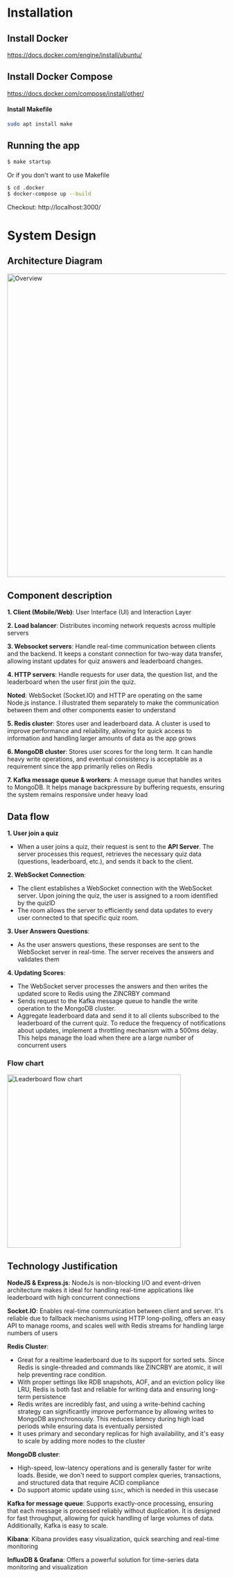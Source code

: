 # Installation

## Install Docker
https://docs.docker.com/engine/install/ubuntu/

## Install Docker Compose
https://docs.docker.com/compose/install/other/

#### Install Makefile
```bash
sudo apt install make
```


## Running the app

```bash
$ make startup
```
Or if you don't want to use Makefile
```bash
$ cd .docker
$ docker-compose up --build
```

Checkout: http://localhost:3000/

# System Design
## Architecture Diagram

<img src=".docs/images/overview.png" alt="Overview" width="700x"/>

## Component description

**1. Client (Mobile/Web)**: User Interface (UI) and Interaction Layer

**2. Load balancer**: Distributes incoming network requests across multiple servers

**3. Websocket servers**: Handle real-time communication between clients and the backend. It keeps a constant connection for two-way data transfer, allowing instant updates for quiz answers and leaderboard changes.

**4. HTTP servers**: Handle requests for user data, the question list, and the leaderboard when the user first join the quiz.

**Noted**: WebSocket (Socket.IO) and HTTP are operating on the same Node.js instance. I illustrated them separately to make the communication between them and other components easier to understand 

**5. Redis cluster**: Stores user and leaderboard data. A cluster is used to improve performance and reliability, allowing for quick access to information and handling larger amounts of data as the app grows

**6. MongoDB cluster**: Stores user scores for the long term. It can handle heavy write operations, and eventual consistency is acceptable as a requirement since the app primarily relies on Redis

**7. Kafka message queue & workers**: A message queue that handles writes to MongoDB. It helps manage backpressure by buffering requests, ensuring the system remains responsive under heavy load


## Data flow

**1. User join a quiz**
- When a user joins a quiz, their request is sent to the **API Server**. The server processes this request, retrieves the necessary quiz data (questions, leaderboard, etc.), and sends it back to the client.

**2. WebSocket Connection**: 
- The client establishes a WebSocket connection with the WebSocket server. Upon joining the quiz, the user is assigned to a room identified by the quizID
- The room allows the server to efficiently send data updates to every user connected to that specific quiz room.

**3. User Answers Questions**:
- As the user answers questions, these responses are sent to the WebSocket server in real-time. The server receives the answers and validates them

**4. Updating Scores**:
- The WebSocket server processes the answers and then writes the updated score to Redis using the ZINCRBY command
- Sends request to the Kafka message queue to handle the write operation to the MongoDB cluster.
- Aggregate leaderboard data and send it to all clients subscribed to the leaderboard of the current quiz. To reduce the frequency of notifications about updates, implement a throttling mechanism with a 500ms delay. This helps manage the load when there are a large number of concurrent users

### Flow chart
<img src=".docs/images/leaderboard.png" alt="Leaderboard flow chart" width="400x"/>

## Technology Justification
**NodeJS & Express.js**: NodeJs is non-blocking I/O and event-driven architecture makes it ideal for handling real-time applications like leaderboard with high concurrent connections

**Socket.IO**: Enables real-time communication between client and server. It's reliable due to fallback mechanisms using HTTP long-polling, offers an easy API to manage rooms, and scales well with Redis streams for handling large numbers of users

**Redis Cluster**: 
- Great for a realtime leaderboard due to its support for sorted sets. Since Redis is single-threaded and commands like ZINCRBY are atomic, it will help preventing race condition.
- With proper settings like RDB snapshots, AOF, and an eviction policy like LRU, Redis is both fast and reliable for writing data and ensuring long-term persistence
- Redis writes are incredibly fast, and using a write-behind caching strategy can significantly improve performance by allowing writes to MongoDB asynchronously. This reduces latency during high load periods while ensuring data is eventually persisted
- It uses primary and secondary replicas for high availability, and it's easy to scale by adding more nodes to the cluster

**MongoDB cluster**: 
 - High-speed, low-latency operations and is generally faster for write loads. Beside, we don't need to support complex queries, transactions, and structured data that require ACID compliance
 - Do support atomic update using `$inc`, which is needed in this usecase

**Kafka for message queue**: Supports exactly-once processing, ensuring that each message is processed reliably without duplication. It is designed for fast throughput, allowing for quick handling of large volumes of data. Additionally, Kafka is easy to scale. 

**Kibana**: Kibana provides easy visualization, quick searching and real-time monitoring

**InfluxDB & Grafana**: Offers a powerful solution for time-series data monitoring and visualization